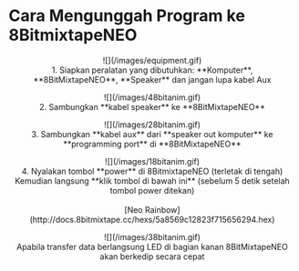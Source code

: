 # Cara Mengunggah Program ke 8BitmixtapeNEO

<p align="center">
![](/images/equipment.gif)
<br>
1. Siapkan peralatan yang dibutuhkan: **Komputer**, **8BitMixtapeNEO**, **Speaker** dan jangan lupa kabel Aux
</p>


<p align="center">
![](/images/48bitanim.gif)
<br>
2. Sambungkan **kabel speaker** ke **8BitMixtapeNEO**
</p>


<p align="center">
![](/images/28bitanim.gif)
<br>
3. Sambungkan **kabel aux** dari **speaker out komputer** ke **programming port** di **8BitMixtapeNEO**
</p>

<p align="center">
![](/images/18bitanim.gif)
<br>
4. Nyalakan tombol **power** di 8BitmixtapeNEO (terletak di tengah)
<br>
Kemudian langsung **klik tombol di bawah ini** (sebelum 5 detik setelah tombol power ditekan)
<br>
<br>
[Neo Rainbow](http://docs.8bitmixtape.cc/hexs/5a8569c12823f715656294.hex)
</p>


<p align="center">
![](/images/38bitanim.gif)
<br>
Apabila transfer data berlangsung LED di bagian kanan 8BitMixtapeNEO akan berkedip secara cepat
</p>


